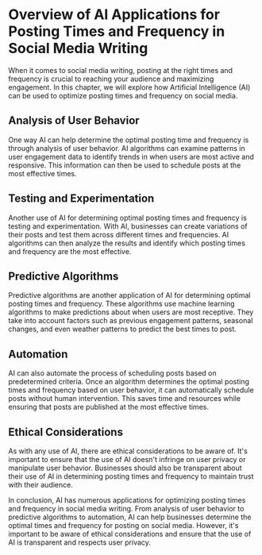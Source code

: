 Overview of AI Applications for Posting Times and Frequency in Social Media Writing
==================================================================================================================================================

When it comes to social media writing, posting at the right times and frequency is crucial to reaching your audience and maximizing engagement. In this chapter, we will explore how Artificial Intelligence (AI) can be used to optimize posting times and frequency on social media.

Analysis of User Behavior
-------------------------

One way AI can help determine the optimal posting time and frequency is through analysis of user behavior. AI algorithms can examine patterns in user engagement data to identify trends in when users are most active and responsive. This information can then be used to schedule posts at the most effective times.

Testing and Experimentation
---------------------------

Another use of AI for determining optimal posting times and frequency is testing and experimentation. With AI, businesses can create variations of their posts and test them across different times and frequencies. AI algorithms can then analyze the results and identify which posting times and frequency are the most effective.

Predictive Algorithms
---------------------

Predictive algorithms are another application of AI for determining optimal posting times and frequency. These algorithms use machine learning algorithms to make predictions about when users are most receptive. They take into account factors such as previous engagement patterns, seasonal changes, and even weather patterns to predict the best times to post.

Automation
----------

AI can also automate the process of scheduling posts based on predetermined criteria. Once an algorithm determines the optimal posting times and frequency based on user behavior, it can automatically schedule posts without human intervention. This saves time and resources while ensuring that posts are published at the most effective times.

Ethical Considerations
----------------------

As with any use of AI, there are ethical considerations to be aware of. It's important to ensure that the use of AI doesn't infringe on user privacy or manipulate user behavior. Businesses should also be transparent about their use of AI in determining posting times and frequency to maintain trust with their audience.

In conclusion, AI has numerous applications for optimizing posting times and frequency in social media writing. From analysis of user behavior to predictive algorithms to automation, AI can help businesses determine the optimal times and frequency for posting on social media. However, it's important to be aware of ethical considerations and ensure that the use of AI is transparent and respects user privacy.
